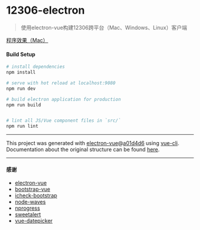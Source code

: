 # 12306-electron

> 使用electron-vue构建12306跨平台（Mac、Windows、Linux）客户端

[程序效果（Mac）](https://raw.githubusercontent.com/woo-long/12306-electron/master/app_snapshot.png)

#### Build Setup

``` bash
# install dependencies
npm install

# serve with hot reload at localhost:9080
npm run dev

# build electron application for production
npm run build


# lint all JS/Vue component files in `src/`
npm run lint

```

---

This project was generated with [electron-vue](https://github.com/SimulatedGREG/electron-vue)@[a01d4d6](https://github.com/SimulatedGREG/electron-vue/tree/a01d4d68edff32c432273320f7df716234f56146) using [vue-cli](https://github.com/vuejs/vue-cli). Documentation about the original structure can be found [here](https://simulatedgreg.gitbooks.io/electron-vue/content/index.html).

---

#### 感谢

- [electron-vue](https://github.com/SimulatedGREG/electron-vue)
- [bootstrap-vue](https://github.com/bootstrap-vue/bootstrap-vue)
- [icheck-bootstrap](https://github.com/bantikyan/icheck-bootstrap)
- [node-waves](https://github.com/fians/Waves)
- [nprogress](https://github.com/rstacruz/nprogress)
- [sweetalert](https://github.com/t4t5/sweetalert)
- [vue-datepicker](https://github.com/hilongjw/vue-datepicker)
